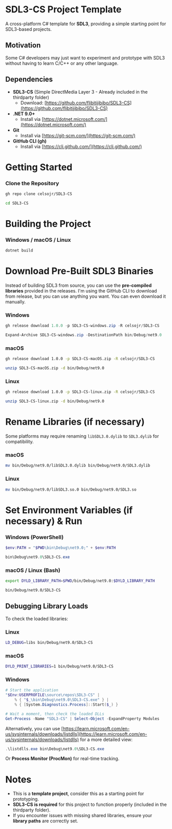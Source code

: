 # **SDL3-CS Project Template**  
A cross-platform C# template for **SDL3**, providing a simple starting point for SDL3-based projects.

## Motivation
Some C# developers may just want to experiment and prototype with SDL3 without having to learn C/C++ or any other language.

## Dependencies  
- **SDL3-CS** (Simple DirectMedia Layer 3 - Already included in the thirdparty folder)  
  - Download: [https://github.com/flibitijibibo/SDL3-CS](https://github.com/flibitijibibo/SDL3-CS)  
- **.NET 9.0+**  
  - Install via [https://dotnet.microsoft.com/](https://dotnet.microsoft.com/)  
- **Git**  
  - Install via [https://git-scm.com/](https://git-scm.com/)  
- **GitHub CLI (gh)**  
  - Install via [https://cli.github.com/](https://cli.github.com/)


# Getting Started  

### Clone the Repository
```sh
gh repo clone celsojr/SDL3-CS

cd SDL3-CS
```

# Building the Project  
### Windows / macOS / Linux
```sh
dotnet build
```

# Download Pre-Built SDL3 Binaries  
Instead of building SDL3 from source, you can use the **pre-compiled libraries** provided in the releases. I'm using the GitHub CLI to download from release, but you can use anything you want. You can even download it manually.

### Windows
```powershell
gh release download 1.0.0 -p SDL3-CS-windows.zip -R celsojr/SDL3-CS

Expand-Archive SDL3-CS-windows.zip -DestinationPath bin/Debug/net9.0
```

### macOS
```sh
gh release download 1.0.0 -p SDL3-CS-macOS.zip -R celsojr/SDL3-CS

unzip SDL3-CS-macOS.zip -d bin/Debug/net9.0
```

### Linux
```sh
gh release download 1.0.0 -p SDL3-CS-linux.zip -R celsojr/SDL3-CS

unzip SDL3-CS-linux.zip -d bin/Debug/net9.0
```

# Rename Libraries (if necessary)
Some platforms may require renaming `libSDL3.0.dylib` to `SDL3.dylib` for compatibility.

### macOS
```sh
mv bin/Debug/net9.0/libSDL3.0.dylib bin/Debug/net9.0/SDL3.dylib
```

### Linux
```sh
mv bin/Debug/net9.0/libSDL3.so.0 bin/Debug/net9.0/SDL3.so
```

# Set Environment Variables (if necessary) & Run
### Windows (PowerShell)
```powershell
$env:PATH = "$PWD\bin\Debug\net9.0;" + $env:PATH

bin\Debug\net9.0\SDL3-CS.exe
```

### macOS / Linux (Bash)
```sh
export DYLD_LIBRARY_PATH=$PWD/bin/Debug/net9.0:$DYLD_LIBRARY_PATH

bin/Debug/net9.0/SDL3-CS
```

## Debugging Library Loads
To check the loaded libraries:

### Linux
```sh
LD_DEBUG=libs bin/Debug/net9.0/SDL3-CS
```

### macOS
```sh
DYLD_PRINT_LIBRARIES=1 bin/Debug/net9.0/SDL3-CS
```

### **Windows**  
```powershell
# Start the application
"$Env:USERPROFILE\source\repos\SDL3-CS" |
    % { "$_\bin\Debug\net9.0\SDL3-CS.exe" } |
    % { [System.Diagnostics.Process]::Start($_) }

# Wait a moment, then check the loaded DLLs
Get-Process -Name "SDL3-CS" | Select-Object -ExpandProperty Modules
```

Alternatively, you can use [https://learn.microsoft.com/en-us/sysinternals/downloads/listdlls](https://learn.microsoft.com/en-us/sysinternals/downloads/listdlls) for a more detailed view:  

```powershell
.\listdlls.exe bin\Debug\net9.0\SDL3-CS.exe
```

Or **Process Monitor (ProcMon)** for real-time tracking.  

# Notes
- This is a **template project**, consider this as a starting point for prototyping.
- **SDL3-CS is required** for this project to function properly (included in the thirdparty folder).
- If you encounter issues with missing shared libraries, ensure your **library paths** are correctly set.

